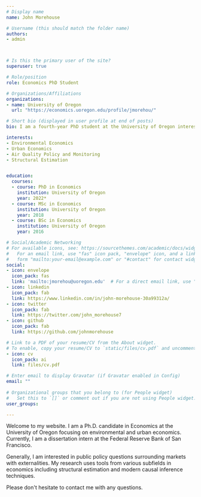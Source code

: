 ```yaml
---
# Display name
name: John Morehouse

# Username (this should match the folder name)
authors:
- admin



# Is this the primary user of the site?
superuser: true

# Role/position
role: Economics PhD Student

# Organizations/Affiliations
organizations:
- name: University of Oregon
  url: "https://economics.uoregon.edu/profile/jmorehou/"

# Short bio (displayed in user profile at end of posts)
bio: I am a fourth-year PhD student at the University of Oregon interested in environmental and urban economics. 

interests:
- Environmental Economics
- Urban Economics
- Air Quality Policy and Monitoring
- Structural Estimation


education:
  courses:
  - course: PhD in Economics
    institution: University of Oregon
    year: 2022*
  - course: MSc in Economics
    institution: University of Oregon
    year: 2018
  - course: BSc in Economics
    institution: University of Oregon
    year: 2016

# Social/Academic Networking
# For available icons, see: https://sourcethemes.com/academic/docs/widgets/#icons
#   For an email link, use "fas" icon pack, "envelope" icon, and a link in the
#   form "mailto:your-email@example.com" or "#contact" for contact widget.
social:
- icon: envelope
  icon_pack: fas
  link: 'mailto:jmorehou@uoregon.edu'  # For a direct email link, use "mailto:test@example.org".
- icon: linkedin
  icon_pack: fab
  link: https://www.linkedin.com/in/john-morehouse-30a99312a/
- icon: twitter
  icon_pack: fab
  link: https://twitter.com/john_morehouse7
- icon: github
  icon_pack: fab
  link: https://github.com/johnmorehouse

# Link to a PDF of your resume/CV from the About widget.
# To enable, copy your resume/CV to `static/files/cv.pdf` and uncomment the lines below.  
- icon: cv
  icon_pack: ai
  link: files/cv.pdf

# Enter email to display Gravatar (if Gravatar enabled in Config)
email: ""
  
# Organizational groups that you belong to (for People widget)
#   Set this to `[]` or comment out if you are not using People widget.  
user_groups:

---
```


Welcome to my website. I am a Ph.D. candidate in Economics at the University of Oregon focusing on environmental and urban economics. Currently, I am a dissertation intern at the Federal Reserve Bank of San Francisco. 

Generally, I am interested in public policy questions surrounding markets with externalities. My research uses tools from various subfields in economics including structural estimation and modern causal inference techniques.

Please don't hesitate to contact me with any questions. 




